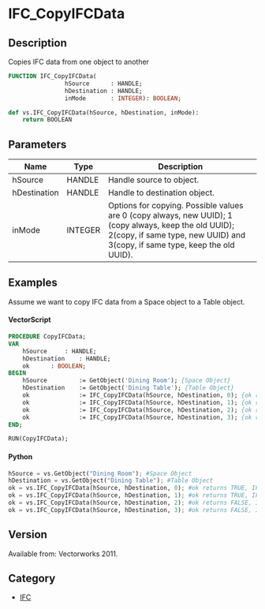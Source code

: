 # IFC_CopyIFCData

## Description
Copies IFC data from one object to another

```pascal
FUNCTION IFC_CopyIFCData(
				hSource      : HANDLE;
				hDestination : HANDLE;
				inMode       : INTEGER): BOOLEAN;
```

```python
def vs.IFC_CopyIFCData(hSource, hDestination, inMode):
    return BOOLEAN
```

## Parameters
|Name|Type|Description|
|---|---|---|
|hSource|HANDLE|Handle source to object.|
|hDestination|HANDLE|Handle to destination object.|
|inMode|INTEGER|Options for copying. Possible values are 0 (copy always, new UUID); 1 (copy always, keep the old UUID); 2(copy, if same type, new UUID) and 3(copy, if same type, keep the old UUID).|

## Examples
Assume we want to copy IFC data from a Space object to a Table object.

#### VectorScript ####
```pascal
PROCEDURE CopyIFCData;
VAR
	hSource 	: HANDLE;
	hDestination 	: HANDLE;
	ok 		: BOOLEAN;
BEGIN
	hSource         := GetObject('Dining Room'); {Space Object}
	hDestination    := GetObject('Dining Table'); {Table Object}
	ok              := IFC_CopyIFCData(hSource, hDestination, 0); {ok returns TRUE, IFC data copied, new UUID created}
	ok              := IFC_CopyIFCData(hSource, hDestination, 1); {ok returns TRUE, IFC data copied, old UUID kept}
	ok              := IFC_CopyIFCData(hSource, hDestination, 2); {ok returns FALSE, IFC data not copied, different entity types}
	ok              := IFC_CopyIFCData(hSource, hDestination, 3); {ok returns FALSE, IFC data not copied, different entity types}
END;

RUN(CopyIFCData);
```
#### Python ####
```python
hSource = vs.GetObject("Dining Room"); #Space Object
hDestination = vs.GetObject("Dining Table"); #Table Object
ok = vs.IFC_CopyIFCData(hSource, hDestination, 0); #ok returns TRUE, IFC data copied, new UUID created
ok = vs.IFC_CopyIFCData(hSource, hDestination, 1); #ok returns TRUE, IFC data copied, old UUID kept
ok = vs.IFC_CopyIFCData(hSource, hDestination, 2); #ok returns FALSE, IFC data not copied, different entity types
ok = vs.IFC_CopyIFCData(hSource, hDestination, 3); #ok returns FALSE, IFC data not copied, different entity types
```

## Version
Available from: Vectorworks 2011.

## Category
* [IFC](../Categories/IFC.md)
